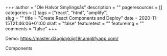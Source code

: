 +++
author = "Ole Halvor Smylingsås"
description = ""
pageresources = []
categories = []
tags = ["react", "html", "amplify"]     
slug = ""
title = "Create React Components and Deploy"
date = 2020-11-15T21:46:06+01:00
draft = "false"
featuretext = ""
featureimg = ""
comments = "false"
+++

Demo: https://master.d3ogidykiig19r.amplifyapp.com/

Components

<App>
    <Board>
        <Tile>